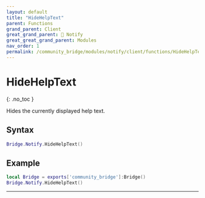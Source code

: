 ```yaml
---
layout: default
title: "HideHelpText"
parent: Functions
grand_parent: Client
great_grand_parent: 🔔 Notify
great_great_grand_parent: Modules
nav_order: 1
permalink: /community_bridge/modules/notify/client/functions/HideHelpText/
---
```


# HideHelpText
{: .no_toc }

Hides the currently displayed help text.

## Syntax

```lua
Bridge.Notify.HideHelpText()
```

## Example

```lua
local Bridge = exports['community_bridge']:Bridge()
Bridge.Notify.HideHelpText()
```

---